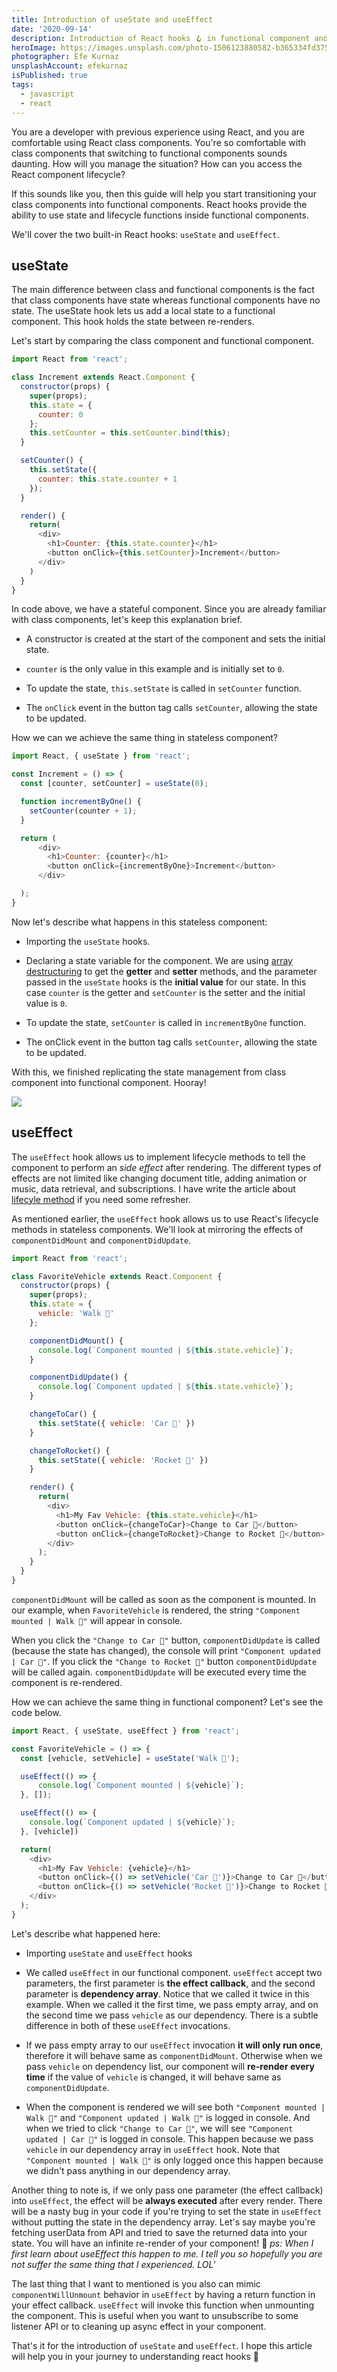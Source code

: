 ```yaml
---
title: Introduction of useState and useEffect
date: '2020-09-14'
description: Introduction of React hooks 🪝 in functional component and it's class component equvalent
heroImage: https://images.unsplash.com/photo-1506123880582-b365334fd375?ixlib=rb-1.2.1&ixid=MnwxMjA3fDB8MHxwaG90by1wYWdlfHx8fGVufDB8fHx8&auto=format&fit=crop&w=1484&q=80
photographer: Efe Kurnaz
unsplashAccount: efekurnaz
isPublished: true
tags:
  - javascript
  - react
---
```


You are a developer with previous experience using React, and you are comfortable using React class components. You're so comfortable with class components that switching to functional components sounds daunting. How will you manage the situation? How can you access the React component lifecycle?

If this sounds like you, then this guide will help you start transitioning your class components into functional components. React hooks provide the ability to use state and lifecycle functions inside functional components.

We'll cover the two built-in React hooks: `useState` and `useEffect`.

## useState

The main difference between class and functional components is the fact that class components have state whereas functional components have no state. The useState hook lets us add a local state to a functional component. This hook holds the state between re-renders.

Let's start by comparing the class component and functional component.

```js
import React from 'react';

class Increment extends React.Component {
  constructor(props) {
    super(props);
    this.state = {
      counter: 0
    };
    this.setCounter = this.setCounter.bind(this);
  }

  setCounter() {
    this.setState({
      counter: this.state.counter + 1
    });
  }

  render() {
    return(
      <div>
        <h1>Counter: {this.state.counter}</h1>
        <button onClick={this.setCounter}>Increment</button>
      </div>
    )
  }
}
```

In code above, we have a stateful component. Since you are already familiar with class components, let's keep this explanation brief.

- A constructor is created at the start of the component and sets the initial state.

- `counter` is the only value in this example and is initially set to `0`.

- To update the state, `this.setState` is called in `setCounter` function.

- The `onClick` event in the button tag calls `setCounter`, allowing the state to be updated.

How we can we achieve the same thing in stateless component?

```js
import React, { useState } from 'react';

const Increment = () => {
  const [counter, setCounter] = useState(0);

  function incrementByOne() {
    setCounter(counter + 1);
  }

  return (
      <div>
        <h1>Counter: {counter}</h1>
        <button onClick={incrementByOne}>Increment</button>
      </div>

  );
}
```

Now let's describe what happens in this stateless component:

- Importing the `useState` hooks.

- Declaring a state variable for the component. We are using [array destructuring](https://developer.mozilla.org/en-US/docs/Web/JavaScript/Reference/Operators/Destructuring_assignment) to get the **getter** and **setter** methods, and the parameter passed in the `useState` hooks is the **initial value** for our state. In this case `counter` is the getter and `setCounter` is the setter and the initial value is `0`.

- To update the state, `setCounter` is called in `incrementByOne` function.

- The onClick event in the button tag calls `setCounter`, allowing the state to be updated.

With this, we finished replicating the state management from class component into functional component. Hooray!

![](https://media2.giphy.com/media/hEIuLmpW9DmGA/200w.webp?cid=ecf05e479s6el8ohwsda2r5eeglab95xx8i8jymh2ywoeppg&rid=200w.webp&ct=g)

## useEffect

The `useEffect` hook allows us to implement lifecycle methods to tell the component to perform an *side effect* after rendering. The different types of effects are not limited like changing document title, adding animation or music, data retrieval, and subscriptions. I have write the article about [lifecyle method](/blog/lifecycle-in-react-component) if you need some refresher.

As mentioned earlier, the `useEffect` hook allows us to use React's lifecycle methods in stateless components. We'll look at mirroring the effects of `componentDidMount` and `componentDidUpdate`.

```js
import React from 'react';

class FavoriteVehicle extends React.Component {
  constructor(props) {
    super(props);
    this.state = {
      vehicle: 'Walk 🏃'
    };

    componentDidMount() {
      console.log(`Component mounted | ${this.state.vehicle}`);
    }

    componentDidUpdate() {
      console.log(`Component updated | ${this.state.vehicle}`);
    }

    changeToCar() {
      this.setState({ vehicle: 'Car 🚗' })
    }

    changeToRocket() {
      this.setState({ vehicle: 'Rocket 🚀' })
    }

    render() {
      return(
        <div>
          <h1>My Fav Vehicle: {this.state.vehicle}</h1>
          <button onClick={changeToCar}>Change to Car 🚗</button>
          <button onClick={changeToRocket}>Change to Rocket 🚀</button>
        </div>
      );
    }
  }
}
```

`componentDidMount` will be called as soon as the component is mounted. In our example, when `FavoriteVehicle` is rendered, the string `"Component mounted | Walk 🏃"` will appear in console.

When you click the `"Change to Car 🚗"` button, `componentDidUpdate` is called (because the state has changed), the console will print `"Component updated | Car 🚗"`. If you click the `"Change to Rocket 🚀"` button `componentDidUpdate` will be called again. `componentDidUpdate` will be executed every time the component is re-rendered.

How we can achieve the same thing in functional component? Let's see the code below.

```js
import React, { useState, useEffect } from 'react';

const FavoriteVehicle = () => {
  const [vehicle, setVehicle] = useState('Walk 🏃');

  useEffect(() => {
      console.log(`Component mounted | ${vehicle}`);
  }, []);

  useEffect(() => {
    console.log(`Component updated | ${vehicle}`);
  }, [vehicle])

  return(
    <div>
      <h1>My Fav Vehicle: {vehicle}</h1>
      <button onClick={() => setVehicle('Car 🚗')}>Change to Car 🚗</button>
      <button onClick={() => setVehicle('Rocket 🚀')}>Change to Rocket 🚀</button>
    </div>
  );
}
```

Let's describe what happened here:

- Importing `useState` and `useEffect` hooks

- We called `useEffect` in our functional component. `useEffect` accept two parameters, the first parameter is **the effect callback**, and the second parameter is **dependency array**. Notice that we called it twice in this example. When we called it the first time, we pass empty array, and on the second time we pass `vehicle` as our dependency. There is a subtle difference in both of these `useEffect` invocations.

- If we pass empty array to our `useEffect` invocation **it will only run once**, therefore it will behave same as `componentDidMount`. Otherwise when we pass `vehicle` on dependency list, our component will **re-render every time** if the value of `vehicle` is changed, it will behave same as `componentDidUpdate`.

- When the component is rendered we will see both `"Component mounted | Walk 🏃"` and `"Component updated | Walk 🏃"` is logged in console. And when we tried to click `"Change to Car 🚗"`, we will see `"Component updated | Car 🚗"` is logged in console. This happen because we pass `vehicle` in our dependency array in `useEffect` hook. Note that `"Component mounted | Walk 🏃"` is only logged once this happen because we didn't pass anything in our dependency array.

Another thing to note is, if we only pass one parameter (the effect callback) into `useEffect`, the effect will be **always executed** after every render. There will be a nasty bug in your code if you're trying to set the state in `useEffect` without putting the state in the dependency array. Let's say maybe you're fetching userData from API and tried to save the returned data into your state. You will have an infinite re-render of your component! 🧨 *ps: When I first learn about useEffect this happen to me. I tell you so hopefully you are not suffer the same thing that I experienced. LOL'*

The last thing that I want to mentioned is you also can mimic `componentWillUnmount` behavior in `useEffect` by having a return function in your effect callback. `useEffect` will invoke this function when unmounting the component. This is useful when you want to unsubscribe to some listener API or to cleaning up async effect in your component.

That's it for the introduction of `useState` and `useEffect`. I hope this article will help you in your journey to understanding react hooks 🍻